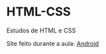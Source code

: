 # HTML-CSS
 Estudos de HTML e CSS

Site feito durante a aula:
<a href="https://debizinha-santos.github.io/HTML-CSS/site01-3101/index.html">Android</a>
